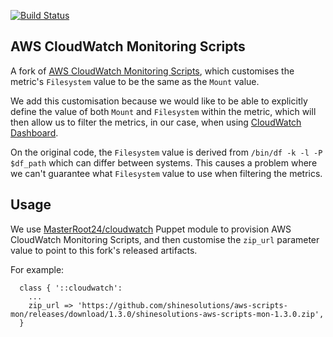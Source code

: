 [![Build Status](https://img.shields.io/travis/shinesolutions/aws-scripts-mon.svg)](http://travis-ci.org/shinesolutions/aws-scripts-mon)

AWS CloudWatch Monitoring Scripts
---------------------------------

A fork of [AWS CloudWatch Monitoring Scripts](https://docs.aws.amazon.com/AWSEC2/latest/UserGuide/mon-scripts.html), which customises the metric's `Filesystem` value to be the same as the `Mount` value.

We add this customisation because we would like to be able to explicitly define the value of both `Mount` and `Filesystem` within the metric, which will then allow us to filter the metrics, in our case, when using [CloudWatch Dashboard](https://docs.aws.amazon.com/AmazonCloudWatch/latest/monitoring/CloudWatch_Dashboards.html).

On the original code, the `Filesystem` value is derived from `/bin/df -k -l -P $df_path` which can differ between systems. This causes a problem where we can't guarantee what `Filesystem` value to use when filtering the metrics.

Usage
-----

We use [MasterRoot24/cloudwatch](https://forge.puppet.com/MasterRoot24/cloudwatch) Puppet module to provision AWS CloudWatch Monitoring Scripts, and then customise the `zip_url` parameter value to point to this fork's released artifacts.

For example:

```
  class { '::cloudwatch':
    ...
    zip_url => 'https://github.com/shinesolutions/aws-scripts-mon/releases/download/1.3.0/shinesolutions-aws-scripts-mon-1.3.0.zip',
  }
```
